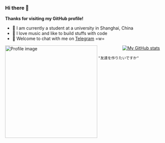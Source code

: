 ### Hi there 👋

**Thanks for visiting my GitHub profile!**

- 📖 I am currently a student at a university in Shanghai, China
- 🎹 I love music and like to build stuffs with code
- 💬 Welcome to chat with me on [Telegram](https://t.me/ReekyStive) =w=

<img width="300px" align="left" alt="Profile image"
     src="https://user-images.githubusercontent.com/26853900/153685219-56022f94-a2ba-4e10-bf61-34213161ba00.png" />

<div align="right">
  <a href="#">
    <img alt="My GitHub stats"
         src="https://github-readme-stats.vercel.app/api?username=reekystive&include_all_commits=true&show_icons=true&hide_rank=true" />
  </a>
</div>

`"友達を作りたいですか"`
